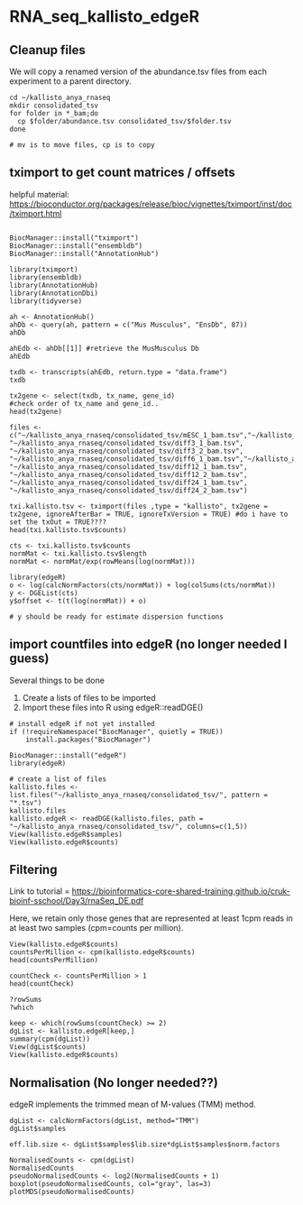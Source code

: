 # RNA_seq_kallisto_edgeR

## Cleanup files
We will copy a renamed version of the abundance.tsv files from each experiment to a parent directory.
```{bash}
cd ~/kallisto_anya_rnaseq
mkdir consolidated_tsv
for folder in *_bam;do
  cp $folder/abundance.tsv consolidated_tsv/$folder.tsv
done

# mv is to move files, cp is to copy
```

## tximport to get count matrices / offsets 

 
helpful material: https://bioconductor.org/packages/release/bioc/vignettes/tximport/inst/doc/tximport.html


```{r}

BiocManager::install("tximport")
BiocManager::install("ensembldb")
BiocManager::install("AnnotationHub")

library(tximport)
library(ensembldb)
library(AnnotationHub)
library(AnnotationDbi)
library(tidyverse)

ah <- AnnotationHub()
ahDb <- query(ah, pattern = c("Mus Musculus", "EnsDb", 87))
ahDb

ahEdb <- ahDb[[1]] #retrieve the MusMusculus Db
ahEdb

txdb <- transcripts(ahEdb, return.type = "data.frame")
txdb

tx2gene <- select(txdb, tx_name, gene_id) 
#check order of tx_name and gene_id..
head(tx2gene)

files <- c("~/kallisto_anya_rnaseq/consolidated_tsv/mESC_1_bam.tsv","~/kallisto_anya_rnaseq/consolidated_tsv/mESC_2_bam.tsv", "~/kallisto_anya_rnaseq/consolidated_tsv/diff3_1_bam.tsv", "~/kallisto_anya_rnaseq/consolidated_tsv/diff3_2_bam.tsv", "~/kallisto_anya_rnaseq/consolidated_tsv/diff6_1_bam.tsv","~/kallisto_anya_rnaseq/consolidated_tsv/diff6_2_bam.tsv", "~/kallisto_anya_rnaseq/consolidated_tsv/diff12_1_bam.tsv", "~/kallisto_anya_rnaseq/consolidated_tsv/diff12_2_bam.tsv", "~/kallisto_anya_rnaseq/consolidated_tsv/diff24_1_bam.tsv", "~/kallisto_anya_rnaseq/consolidated_tsv/diff24_2_bam.tsv")

txi.kallisto.tsv <- tximport(files ,type = "kallisto", tx2gene = tx2gene, ignoreAfterBar = TRUE, ignoreTxVersion = TRUE) #do i have to set the txOut = TRUE????
head(txi.kallisto.tsv$counts)

cts <- txi.kallisto.tsv$counts
normMat <- txi.kallisto.tsv$length
normMat <- normMat/exp(rowMeans(log(normMat)))

library(edgeR)
o <- log(calcNormFactors(cts/normMat)) + log(colSums(cts/normMat))
y <- DGEList(cts)
y$offset <- t(t(log(normMat)) + o)

# y should be ready for estimate dispersion functions 

```

## import countfiles into edgeR (no longer needed I guess) 
Several things to be done  
1) Create a lists of files to be imported
2) Import these files into R using edgeR::readDGE()
```{r}
# install edgeR if not yet installed
if (!requireNamespace("BiocManager", quietly = TRUE)) 
    install.packages("BiocManager")

BiocManager::install("edgeR")
library(edgeR)

# create a list of files
kallisto.files <- list.files("~/kallisto_anya_rnaseq/consolidated_tsv/", pattern = "*.tsv")
kallisto.files
kallisto.edgeR <- readDGE(kallisto.files, path = "~/kallisto_anya_rnaseq/consolidated_tsv/", columns=c(1,5))
View(kallisto.edgeR$samples)
View(kallisto.edgeR$counts)
```

## Filtering 

Link to tutorial = https://bioinformatics-core-shared-training.github.io/cruk-bioinf-sschool/Day3/rnaSeq_DE.pdf

Here, we retain only those genes that are represented at least 1cpm reads in at least two samples (cpm=counts per million).

```{r}
View(kallisto.edgeR$counts)
countsPerMillion <- cpm(kallisto.edgeR$counts)
head(countsPerMillion)

countCheck <- countsPerMillion > 1
head(countCheck)

?rowSums
?which

keep <- which(rowSums(countCheck) >= 2)
dgList <- kallisto.edgeR[keep,]
summary(cpm(dgList))
View(dgList$counts)
View(kallisto.edgeR$counts)

```

## Normalisation (No longer needed??)

edgeR implements the trimmed mean of M-values (TMM) method.

```{r}
dgList <- calcNormFactors(dgList, method="TMM")
dgList$samples

eff.lib.size <- dgList$samples$lib.size*dgList$samples$norm.factors

NormalisedCounts <- cpm(dgList)
NormalisedCounts
pseudoNormalisedCounts <- log2(NormalisedCounts + 1)
boxplot(pseudoNormalisedCounts, col="gray", las=3)
plotMDS(pseudoNormalisedCounts)
```
